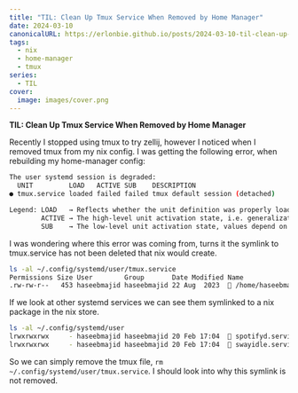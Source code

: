 ```yaml
---
title: "TIL: Clean Up Tmux Service When Removed by Home Manager"
date: 2024-03-10
canonicalURL: https://erlonbie.github.io/posts/2024-03-10-til-clean-up-tmux-service-when-removed-by-home-manager
tags:
  - nix
  - home-manager
  - tmux
series:
  - TIL
cover:
  image: images/cover.png
---
```


**TIL: Clean Up Tmux Service When Removed by Home Manager**

Recently I stopped using tmux to try zellij, however I noticed when I removed tmux from my nix config. I was getting 
the following error, when rebuilding my home-manager config:

```bash
The user systemd session is degraded:
  UNIT         LOAD   ACTIVE SUB    DESCRIPTION
● tmux.service loaded failed failed tmux default session (detached)

Legend: LOAD   → Reflects whether the unit definition was properly loaded.
        ACTIVE → The high-level unit activation state, i.e. generalization of SUB.
        SUB    → The low-level unit activation state, values depend on unit type.
```

I was wondering where this error was coming from, turns it the symlink to tmux.service has not been deleted that 
nix would create.

```bash
ls -al ~/.config/systemd/user/tmux.service
Permissions Size User        Group       Date Modified Name
.rw-rw-r--   453 haseebmajid haseebmajid 22 Aug  2023   /home/haseebmajid/.config/systemd/user/tmux.service
```

If we look at other systemd services we can see them symlinked to a nix package in the nix store.

```bash
ls -al ~/.config/systemd/user
lrwxrwxrwx     - haseebmajid haseebmajid 20 Feb 17:04   spotifyd.service -> /nix/store/7v52bpcyi0zqv012rrmd7s2r742hb2cy-home-manager-files/.config/systemd/user/spotifyd.service
lrwxrwxrwx     - haseebmajid haseebmajid 20 Feb 17:04   swayidle.service -> /nix/store/7v52bpcyi0zqv012rrmd7s2r742hb2cy-home-manager-files/.config/systemd/user/swayidle.service
```

So we can simply remove the tmux file, `rm ~/.config/systemd/user/tmux.service`. I should look into why this symlink 
is not removed.

